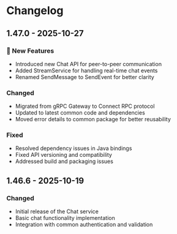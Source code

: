 # Changelog

## 1.47.0 - 2025-10-27

### 🚀 New Features
- Introduced new Chat API for peer-to-peer communication
- Added StreamService for handling real-time chat events
- Renamed SendMessage to SendEvent for better clarity

### Changed
- Migrated from gRPC Gateway to Connect RPC protocol
- Updated to latest common code and dependencies
- Moved error details to common package for better reusability

### Fixed
- Resolved dependency issues in Java bindings
- Fixed API versioning and compatibility
- Addressed build and packaging issues

## 1.46.6 - 2025-10-19

### Changed
- Initial release of the Chat service
- Basic chat functionality implementation
- Integration with common authentication and validation
